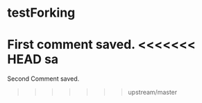 # testForking

First comment saved.
<<<<<<< HEAD
sa
=======
Second Comment saved.
>>>>>>> upstream/master

